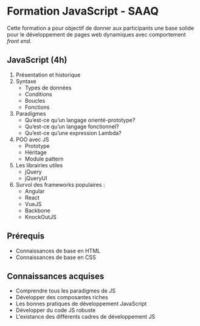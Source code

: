 # Formation JavaScript - SAAQ
Cette formation a pour objectif de donner aux participants une base solide pour le développement de pages web dynamiques avec comportement _front end_.

## JavaScript (4h)
1. Présentation et historique
2. Syntaxe
   * Types de données
   * Conditions
   * Boucles
   * Fonctions
3. Paradigmes
   * Qu’est-ce qu’un langage orienté-prototype?
   * Qu’est-ce qu’un langage fonctionnel?
   * Qu’est-ce qu’une expression Lambda?
4. POO avec JS
   * Prototype
   * Héritage
   * Module pattern
5. Les librairies utiles 
   * jQuery
   * jQueryUI
6. Survol des frameworks populaires :
   * Angular
   * React
   * VueJS
   * Backbone
   * KnockOutJS

## Prérequis 
* Connaissances de base en HTML
* Connaissances de base en CSS

## Connaissances acquises
* Comprendre tous les paradigmes de JS
* Développer des composantes riches
* Les bonnes pratiques de développement JavaScript
* Développer du code JS robuste
* L'existance des différents cadres de développement JS

